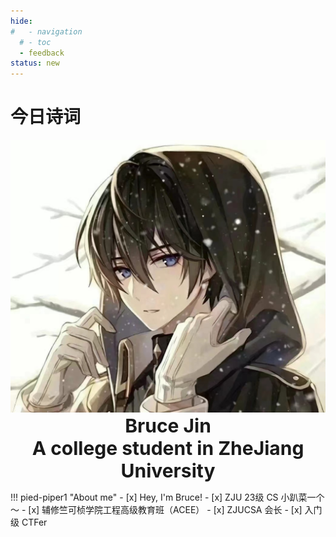 ```yaml
---
hide:
#   - navigation
  # - toc
  - feedback
status: new
---
```

<center> 
<script src="https://sdk.jinrishici.com/v2/browser/jinrishici.js" charset="utf-8"></script>
</center>  


# <span id="jinrishici-sentence">今日诗词</span>

<script src="https://cdn.jsdelivr.net/npm/@fancyapps/ui@5.0/dist/fancybox/fancybox.umd.js"></script>
<link
  rel="stylesheet"
  href="https://cdn.jsdelivr.net/npm/@fancyapps/ui@5.0/dist/fancybox/fancybox.css"
/>

<img class="img1" src="\assets\头像.jpg">

<p style="text-align: center; margin: 0px;" markdown>
  <p style="text-align: center; font-size: 30px; margin: 0px;"><strong>Bruce Jin</strong></p>
  <p style="text-align: center; font-size: 30px; margin: 0px;"><strong>A college student in ZheJiang University</strong></p>
</p>

!!! pied-piper1 "About me"
    - [x] Hey, I'm Bruce!
    - [x] ZJU 23级 CS 小趴菜一个～
    - [x] 辅修竺可桢学院工程高级教育班（ACEE）
    - [x] ZJUCSA 会长
    - [x] 入门级 CTFer